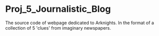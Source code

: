 # Proj_5_Journalistic_Blog
The source code of webpage dedicated to Arknights. In the format of a collection of 5 'clues' from imaginary newspapers.

